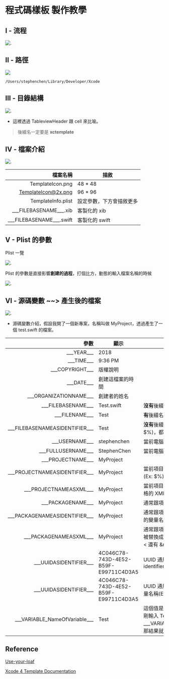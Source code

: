 
# 程式碼樣板 製作教學

## I - 流程

![.](https://github.com/5SMNOONMS5/XcodeSyncTools/blob/master/Imgs/tu_t4.gif)

## II - 路徑

![](https://github.com/5SMNOONMS5/XcodeSyncTools/blob/master/Imgs/tu_t1.png)

```
/Users/stephenchen/Library/Developer/Xcode
```

## III - 目錄結構

![.](https://github.com/5SMNOONMS5/XcodeSyncTools/blob/master/Imgs/tu_t2.png)

* 這裡透過 TableviewHeader 跟 cell 來比喻。

> 後綴名一定要是 **xctemplate**

## IV - 檔案介紹

![.](https://github.com/5SMNOONMS5/XcodeSyncTools/blob/master/Imgs/tu_t3.png)

| 檔案名稱  | 描敘  | 
|--:|---|
| TemplateIcon.png  |  48 * 48  |
| TemplateIcon@2x.png  | 96 * 96  | 
| TemplateInfo.plist  | 設定參數，下方會描敘更多 |
| \_\_\_FILEBASENAME___.xib  | 客製化的 xib  | 
| \_\_\_FILEBASENAME___.swift  | 客製化的 swift |

## V - Plist 的參數

Plist 一覽

![.](https://github.com/5SMNOONMS5/XcodeSyncTools/blob/master/Imgs/tu_t6.png)

Plist 的參數是直接影響**創建的過程**，打個比方，動態的輸入檔案名稱的時候

![.](https://github.com/5SMNOONMS5/XcodeSyncTools/blob/master/Imgs/create_file.gif)






## VI - 源碼變數 ~~> 產生後的檔案

![.](https://github.com/5SMNOONMS5/XcodeSyncTools/blob/master/Imgs/tu_t5.png)

* 源碼變數介紹，假設我開了一個新專案，名稱叫做 MyProject，透過產生了一個 test.swift 的檔案。

| 參數  | 顯示  | 備註 |
|--:|---|---|
| \_\_\_YEAR___	  |  2018  | |
| \_\_\_TIME___  |  9:36 PM  | |
| \_\_\_COPYRIGHT___  | 版權說明 | |
| \_\_\_DATE___  |  創建這檔案的時間  | |
| \_\_\_ORGANIZATIONNAME___  | 創建者的姓名 | |
| \_\_\_FILEBASENAME___  | Test.swift  | **沒有**後綴名 |
| \_\_\_FILENAME___  | Test | **有**後綴名 |
| \_\_\_FILEBASENAMEASIDENTIFIER___  | Test | **沒有**後綴名，任何在 c 語言裡面非法的變量名稱(Ex: $%)，都會被下底線替換掉 |
| \_\_\_USERNAME___  | stephenchen | 當前電腦登入者的姓名 |
| \_\_\_FULLUSERNAME___  | StephenChen | 當前電腦登入者的姓名(全名) | 
| \_\_\_PROJECTNAME___  | MyProject | |
| \_\_\_PROJECTNAMEASIDENTIFIER___  | MyProject  | 當前項目的名稱，任何在 c 語言裡面非法的變量名稱(Ex: $%)，都會被**下劃線**替換掉 |
| \_\_\_PROJECTNAMEASXML___  | MyProject | 當前項目的名稱，但是任何特殊字串都會被替換成合格的 XML 字串(EX: < 跟 > 被分別替換為 < 還有 &rt; |
| \_\_\_PACKAGENAME___  | MyProject | 通常跟項目名稱會是一樣的 |
| \_\_\_PACKAGENAMEASIDENTIFIER___  | MyProject | 通常跟項目名稱會是一樣的，任何在 c 語言裡面非法的變量名稱(Ex: $%)，都會被**下劃線**替換掉 |
| \_\_\_PACKAGENAMEASXML___  | MyProject | 通常跟項目名稱會是一樣的，但是任何特殊字串都會被替換成合格的 XML 字串(EX: < 跟 > 被分別替換為 < 還有 &rt; |
| \_\_\_UUIDASIDENTIFIER___	  |   4C046C78-743D-4E52-B59F-E99711C4D3A5  | UUID 通用唯一標識符 (A universally unique identifier) |
| \_\_\_UUIDASIDENTIFIER___  |  4C046C78-743D-4E52-B59F-E99711C4D3A5  | UUID 通用唯一標識符，任何在 c 語言裡面非法的變量名稱(Ex: $%)，都會被**下劃線**替換掉。|
| \_\_\_VARIABLE_NameOfVariable___  | Test | 這個值是在創建檔案的時候所輸入的檔名，比如我剛剛輸入 Test，我在源碼寫成 \_\_\_VARIABLE_NameOfVariable___ViewController，那結果就會是 TestViewController |

## Reference 

[Use-your-loaf](https://useyourloaf.com/blog/creating-custom-xcode-project-templates/)

[Xcode 4 Template Documentation](http://www.learn-cocos2d.com/store/xcode4-template-documentation)
